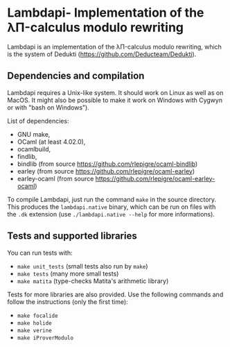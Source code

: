 Lambdapi- Implementation of the λΠ-calculus modulo rewriting
============================================================

Lambdapi is an implementation of the λΠ-calculus modulo rewriting, which
is the system of Dedukti (https://github.com/Deducteam/Dedukti).

Dependencies and compilation
----------------------------

Lambdapi requires a Unix-like system. It should work on Linux as well as on
MacOS. It might also be possible to make it work on Windows with Cygwyn or
with "bash on Windows").

List of dependencies:
 - GNU make,
 - OCaml (at least 4.02.0),
 - ocamlbuild,
 - findlib,
 - bindlib (from source https://github.com/rlepigre/ocaml-bindlib)
 - earley (from source https://github.com/rlepigre/ocaml-earley)
 - earley-ocaml (from source https://github.com/rlepigre/ocaml-earley-ocaml)

To compile Lambdapi, just run the command `make` in the source directory.
This produces the `lambdapi.native` binary, which can be run on files with
the `.dk` extension (use `./lambdapi.native --help` for more informations).

Tests and supported libraries
-----------------------------

You can run tests with:
 - `make unit_tests` (small tests also run by `make`)
 - `make tests` (many more small tests)
 - `make matita` (type-checks Matita's arithmetic library)

Tests for more libraries are also provided. Use the following commands and
follow the instructions (only the first time):
 - `make focalide`
 - `make holide`
 - `make verine`
 - `make iProverModulo`
